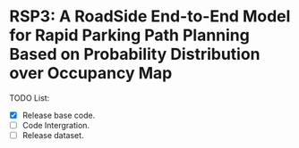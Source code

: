 # RSP3:  A RoadSide End-to-End Model for Rapid Parking Path Planning Based on Probability Distribution over Occupancy Map

TODO List:

- [X] Release base code.
- [ ] Code Intergration.
- [ ] Release dataset.
